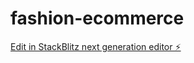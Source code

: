 # fashion-ecommerce

[Edit in StackBlitz next generation editor ⚡️](https://stackblitz.com/~/github.com/parvej-khan-dev/fashion-ecommerce)